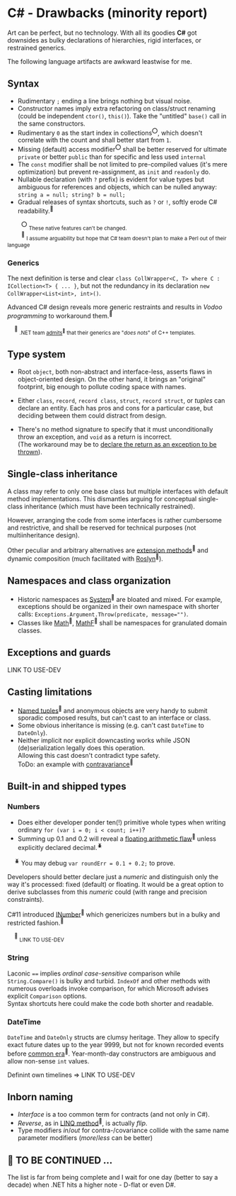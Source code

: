 # C# - Drawbacks (minority report)

Art can be perfect, but no technology. With all its goodies __C#__ got downsides as bulky declarations of hierarchies, rigid interfaces, or restrained generics.

The following language artifacts are awkward leastwise for me. 

## Syntax

- Rudimentary `;` ending a line brings nothing but visual noise.
- Constructor names imply extra refactoring on class/struct renaming (could be independent `ctor()`, `this()`). Take the "untitled" `base()` call in the same constructors.
- Rudimentary `0` as the start index in collections<sup>:o:</sup>, which doesn't correlate with the count and shall better start from `1`.
- Missing (default) access modifier<sup>:o:</sup> shall be better reserved for ultimate `private` or better `public` than for specific and less used `internal`
- The `const` modifier shall be not limited to pre-compiled values (it's mere optimization) but prevent re-assignment, as `init` and `readonly` do.
- Nullable declaration (with `?` prefix) is evident for value types but ambiguous for references and objects, which can be nulled anyway:\
`string a = null; string? b = null;`
- Gradual releases of syntax shortcuts, such as `?` or `!`, softly erode C# readability.<sup>🙋</sup>

&nbsp;&nbsp;&nbsp;&nbsp;&nbsp;&nbsp;&nbsp;&nbsp;<sup>:o:</sup> <sub>These native features can't be changed.</sub>\
&nbsp;&nbsp;&nbsp;&nbsp;&nbsp;&nbsp;&nbsp;&nbsp;<sup>:raising_hand:</sup>&nbsp;<sub>I assume arguability but hope that C# team doesn't plan to make a Perl out of their language</sub>
  
### Generics

The next definition is terse and clear `class CollWrapper<C, T> where C : ICollection<T> { ... }`, but not the redundancy in its declaration `new CollWrapper<List<int>, int>()`.

Advanced C# design reveals more generic restraints and results in *Vodoo programming* to workaround them.<sup>🙋</sup>

&nbsp;&nbsp;&nbsp;&nbsp;<sup>:raising_hand:</sup>&nbsp;<sub>.NET team [admits](https://learn.microsoft.com/en-us/dotnet/csharp/programming-guide/generics/differences-between-cpp-templates-and-csharp-generics)<sup>:link:</sup> that their generics are "_does nots_" of C++ templates.</sub>

## Type system
  
- Root `object`, both non-abstract and interface-less, asserts flaws in object-oriented design. On the other hand, it brings an "original" footprint, big enough to pollute coding space with names.

- Either `class`, `record`, `record class`, `struct`, `record struct`, or *tuples* can declare an entity. Each has pros and cons for a particular case, but deciding between them could distract from design.

- There's no method signature to specify that it must unconditionally throw an exception, and `void` as a return is incorrect.\
(The workaround may be to [declare the return as an exception to be thrown](../b.deduced/cs-hints.md#Gimmicks)).

## Single-class inheritance

A class may refer to only one base class but multiple interfaces with default method implementations. This dismantles arguing for conceptual single-class inheritance (which must have been technically restrained).

However, arranging the code from some interfaces is rather cumbersome and restrictive, and shall be reserved for technical purposes (not multiinheritance design).

Other peculiar and arbitrary alternatives are [extension methods](https://docs.microsoft.com/en-us/dotnet/csharp/programming-guide/classes-and-structs/extension-methods)<sup>:link:</sup> and dynamic composition (much facilitated with [Roslyn](https://weblog.west-wind.com/posts/2022/Jun/07/Runtime-CSharp-Code-Compilation-Revisited-for-Roslyn)<sup>:link:</sup>).

## Namespaces and class organization

* Historic namespaces as [System](https://learn.microsoft.com/en-us/dotnet/api/system)<sup>🔗</sup> are bloated and mixed.
For example, exceptions should be organized in their own namespace with shorter calls: `Exceptions.Argument.Throw(predicate, message="")`.
* Classes like [Math](https://docs.microsoft.com/en-us/dotnet/api/system.math)<sup>🔗</sup>, [MathF](https://docs.microsoft.com/en-us/dotnet/api/system.mathf)<sup>:link:</sup> shall be namespaces for granulated domain classes.

## Exceptions and guards

LINK TO USE-DEV

## Casting limitations

- [Named tuples](https://docs.microsoft.com/en-us/archive/msdn-magazine/2017/august/essential-net-csharp-7-0-tuples-explained)<sup>:link:</sup> and anonymous objects are very handy to submit sporadic composed results, but can't cast to an interface or class.
- Some obvious inheritance is missing (e.g. can't cast `DateTime` to `DateOnly`).
- Neither implicit nor explicit downcasting works while JSON (de)serialization legally does this operation.\
Allowing this cast doesn't contradict type safety.\
ToDo: an example with [contravariance](https://learn.microsoft.com/en-us/dotnet/standard/generics/covariance-and-contravariance)<sup>:link:</sup>

## Built-in and shipped types

### Numbers
  
- Does either developer ponder ten(!) primitive whole types when writing ordinary `for (var i = 0; i < count; i++)`?
- Summing up 0.1 and 0.2 will reveal a [floating arithmetic flaw](https://docs.oracle.com/cd/E19957-01/806-3568/ncg_goldberg.html)<sup>:link:</sup> unless explicitly declared decimal.<sup>🪲</sup>

&nbsp;&nbsp;&nbsp;&nbsp;<sup>🪲</sup> You may debug `var roundErr = 0.1 + 0.2;` to prove.

Developers should better declare just a *numeric* and distinguish only the way it's processed: fixed (default) or floating. It would be a great option to derive subclasses from this _numeric_ could (with range and precision constraints).

C#11 introduced [INumber](https://learn.microsoft.com/en-us/dotnet/api/system.numerics.inumber-1)<sup>:link:</sup> which genericizes numbers but in a bulky and restricted fashion.<sup>🙋</sup>

&nbsp;&nbsp;&nbsp;&nbsp;<sup>🙋</sup> <sub>LINK TO USE-DEV</sub>

### String

Laconic `==` implies _ordinal_ _case-sensitive_ comparison while `String.Compare()` is bulky and turbid.
`IndexOf` and other methods with numerous overloads invoke comparison, for which Microsoft advises explicit `Comparison` options.\
Syntax shortcuts here could make the code both shorter and readable.

### DateTime

`DateTime` and `DateOnly` structs are clumsy heritage. They allow to specify exact future dates up to the year 9999, but not for known recorded events before [common era](https://en.wikipedia.org/wiki/Common_Era)<sup>🔗</sup>.  Year-month-day constructors are ambiguous and allow non-sense `int` values.

Definint own timelines => LINK TO USE-DEV

## Inborn naming

-  *Interface* is a too common term for contracts (and not only in C#).
- *Reverse*, as in [LINQ method](https://learn.microsoft.com/de-de/dotnet/api/system.linq.enumerable.reverse)<sup>:link:</sup>, is actually *flip*.
- Type modifiers _in_/_out_ for contra-/covariance collide with the same name parameter modifiers (_more_/_less_ can be better)

## 🚧 TO BE CONTINUED ...

The list is far from being complete and I wait for one day (better to say a decade) when .NET hits a higher note - D-flat or even D#.
